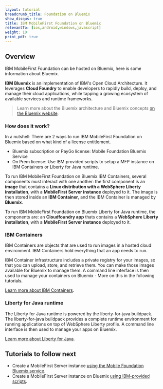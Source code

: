 ```yaml
---
layout: tutorial
breadcrumb_title: Foundation on Bluemix
show_disqus: true
title: IBM MobileFirst Foundation on Bluemix
relevantTo: [ios,android,windows,javascript]
weight: 10
print_pdf: true
---
```

## Overview
IBM MobileFirst Foundation can be hosted on Bluemix, here is some information about Bluemix.

**IBM Bluemix** is an implementation of IBM's Open Cloud Architecture. It leverages **Cloud Foundry** to enable developers to rapidly build, deploy, and manage their cloud applications, while tapping a growing ecosystem of available services and runtime frameworks.

> Learn more about the Bluemix architecture and Bluemix concepts [on the Bluemix website](https://www.ng.bluemix.net/docs/overview/overview.html).

### How does it work?
In a nutshell: There are 2 ways to run IBM MobileFirst Foundation on Bluemix based on what kind of a license entitlement. 

* Bluemix subscription or PayGo license: Mobile Foundation Bluemix Service 
* On Prem license: Use IBM provided scripts to setup a MFP instance on IBM Containers or Liberty for Java runtime. 

To run IBM MobileFirst Foundation on Bluemix IBM Containers, several components must interact with one another: the first component is an **image** that contains a **Linux distribution with a WebSphere Liberty installation**, with a **MobileFirst Server instance** deployed to it. The image is then stored inside an **IBM Container**, and the IBM Container is managed by **Bluemix**.

To run IBM MobileFirst Foundation on Bluemix Liberty for Java runtime, the components are: an **Cloudfoundry app** thats contains a **WebSphere Liberty installation**, with a **MobileFirst Server instance** deployed to it. 
### IBM Containers
IBM Containers are objects that are used to run images in a hosted cloud environment. IBM Containers hold everything that an app needs to run.

IBM Container infrastructure includes a private registry for your images, so that you can upload, store, and retrieve them. You can make those images available for Bluemix to manage them. A command line interface is then used to manage your containers on Bluemix - More on this in the following tutorials.

[Learn more about IBM Containers](https://www.ng.bluemix.net/docs/containers/container_index.html).

### Liberty for Java runtime
The Liberty for Java runtime is powered by the liberty-for-java buildpack. The liberty-for-java buildpack provides a complete runtime environment for running applications on top of WebSphere Liberty profile. A command line interface is then used to manage your apps on Bluemix.

[Learn more about Liberty for Java](https://new-console.ng.bluemix.net/docs/runtimes/liberty/index.html).

## Tutorials to follow next
* Create a MobileFirst Server instance [using the Mobile Foundation Bluemix service](using-mobile-foundation/).
* Create a MobileFirst Server instance on Bluemix [using IBM-provided scripts](mobilefirst-server-using-scripts/).
